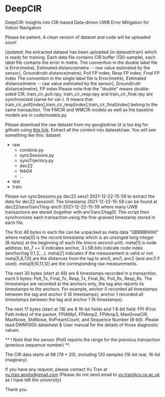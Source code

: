 # DeepCIR
DeepCIR: Insights into CIR-based Data-driven UWB Error Mitigation for Indoor Navigation

Please be patient. A clean version of dataset and code will be uploaded soon!

Updated: the extracted dataset has been uploaded (in dataset/train) which is ready for training. Each data file contains CIR buffer (120-sample), each label file contains the error in metre.
The convention in the double label file is Error(metre), Estimated distance(metre -- raw value estimated by the sensor), Groundtruth distance(metre), Poll FP index, Resp FP index, Final FP index
The convention in the single label file is Error(metre), Estimated distance(metre -- raw value estimated by the sensor), Groundtruth distance(metre), FP index
Please note that the "double" means double-sided CIR. train_cir_poll.npy, train_cir_resp.npy and train_cir_final.npy are synchronized (same for val-). It means that train_cir_poll[index],train_cir_resp[index],train_cir_final[index] belong to the same transaction. The FMCIR and WMCIR models as well as the baseline models are in code/models.py

Please download the raw dataset from my googledrive (it is too big for github) using [this link](https://drive.google.com/file/d/1YCYWVyXA_92Huwdrvyt7Udk4TJyofzZW/view?usp=sharing). Extract all the content into dataset/raw. You will see something like this:
dataset
  + raw
    + combine.py
    + syncSessions.py
    + syncTrjectory.py
    + dec22
    + feb04
    + ...
  + test
  + train

Please run syncSessions.py dec22 sess1 2021-12-22-15-59 to extract the data for dec22 session1. The timestamp 2021-12-22-15-59 can be found at dec22/sess1/anc1/log-anc0-2021-12-22-15-59 where many UWB transactions are stored (together with anc1/anc2/tag0). The script then synchronizes each transaction using the fine-grained timestamp stored in each file.

The first 48 bytes in each file can be unpacked as meta data "QBBBBIIIIIIIII" where meta[0] is the record timestamp which is an unsinged long integer (8-bytes) at the beginning of each file (micro second unit). meta[1] is node address: bit_7 == 0 indicates anchor, 3 LSB bits indicate node index (anchor/tag 0,1,2,...). meta[2] indicates if the measurement is valid or not. meta[5,6,7,8] are the distances from the tag to anc0, anc1, anc2 (and anc3 if used). meta[9,10,11,12] are the corresponding raw measurements.

The next 30 bytes (start at 48) are 6 timestamps recorded in a transaction, each 5 bytes: Poll_Tx, Final_Tx, Resp_Tx, Final_Rx, Poll_Rx, Resp_Rx. The timestamps are recorded at the anchors only, the tag also reports its timestamps to the anchors. For example, anchor 0 recorded all timestamps between the tag and anchor 0 (6 timestamps); anchor 1 recorded all timestamps between the tag and anchor 1 (6 timestamps).

The next 17 bytes (start at 78) are 8 16-bit fields and 1 8-bit field: FPI (First Path Index) of the packet, FPIAMp1, FPIAmp2, FPIAmp3, MaxGrowCIR, MaxNoise, StdNoise, RxPreamCount, and Sequence Number (8-bit). Please read DWM1000 datasheet & User manual for the details of those diagnostic values.

** ! Note that the sensor (Poll) reports the range for the previous transaction (previous sequence number) **.

The CIR data starts at 98 (78 + 20), including 120 samples (16-bit real, 16-bit imaginary).

If you have any request, please contact Vu Tran at vu.tran.apollo@gmail.com (Please do not send email to vu.tran@cs.ox.ac.uk as I have left the university) 

Thank you.
